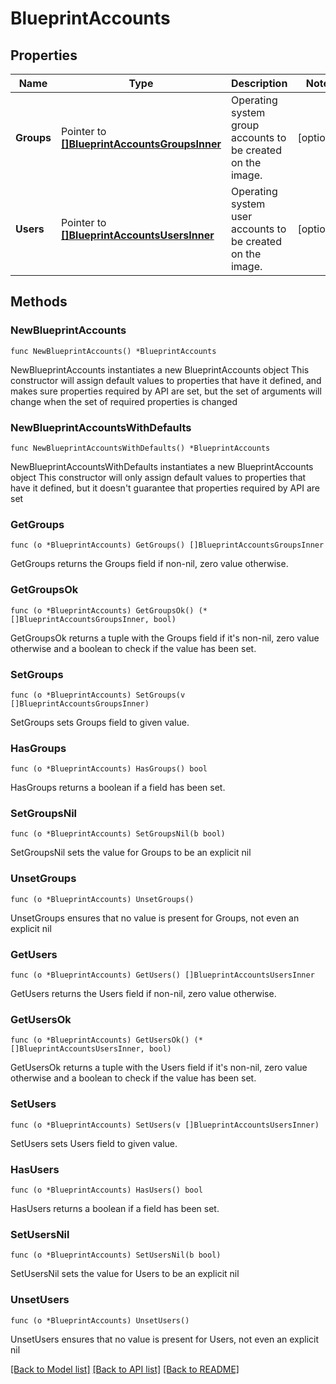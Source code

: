 # BlueprintAccounts

## Properties

Name | Type | Description | Notes
------------ | ------------- | ------------- | -------------
**Groups** | Pointer to [**[]BlueprintAccountsGroupsInner**](BlueprintAccountsGroupsInner.md) | Operating system group accounts to be created on the image. | [optional] 
**Users** | Pointer to [**[]BlueprintAccountsUsersInner**](BlueprintAccountsUsersInner.md) | Operating system user accounts to be created on the image. | [optional] 

## Methods

### NewBlueprintAccounts

`func NewBlueprintAccounts() *BlueprintAccounts`

NewBlueprintAccounts instantiates a new BlueprintAccounts object
This constructor will assign default values to properties that have it defined,
and makes sure properties required by API are set, but the set of arguments
will change when the set of required properties is changed

### NewBlueprintAccountsWithDefaults

`func NewBlueprintAccountsWithDefaults() *BlueprintAccounts`

NewBlueprintAccountsWithDefaults instantiates a new BlueprintAccounts object
This constructor will only assign default values to properties that have it defined,
but it doesn't guarantee that properties required by API are set

### GetGroups

`func (o *BlueprintAccounts) GetGroups() []BlueprintAccountsGroupsInner`

GetGroups returns the Groups field if non-nil, zero value otherwise.

### GetGroupsOk

`func (o *BlueprintAccounts) GetGroupsOk() (*[]BlueprintAccountsGroupsInner, bool)`

GetGroupsOk returns a tuple with the Groups field if it's non-nil, zero value otherwise
and a boolean to check if the value has been set.

### SetGroups

`func (o *BlueprintAccounts) SetGroups(v []BlueprintAccountsGroupsInner)`

SetGroups sets Groups field to given value.

### HasGroups

`func (o *BlueprintAccounts) HasGroups() bool`

HasGroups returns a boolean if a field has been set.

### SetGroupsNil

`func (o *BlueprintAccounts) SetGroupsNil(b bool)`

 SetGroupsNil sets the value for Groups to be an explicit nil

### UnsetGroups
`func (o *BlueprintAccounts) UnsetGroups()`

UnsetGroups ensures that no value is present for Groups, not even an explicit nil
### GetUsers

`func (o *BlueprintAccounts) GetUsers() []BlueprintAccountsUsersInner`

GetUsers returns the Users field if non-nil, zero value otherwise.

### GetUsersOk

`func (o *BlueprintAccounts) GetUsersOk() (*[]BlueprintAccountsUsersInner, bool)`

GetUsersOk returns a tuple with the Users field if it's non-nil, zero value otherwise
and a boolean to check if the value has been set.

### SetUsers

`func (o *BlueprintAccounts) SetUsers(v []BlueprintAccountsUsersInner)`

SetUsers sets Users field to given value.

### HasUsers

`func (o *BlueprintAccounts) HasUsers() bool`

HasUsers returns a boolean if a field has been set.

### SetUsersNil

`func (o *BlueprintAccounts) SetUsersNil(b bool)`

 SetUsersNil sets the value for Users to be an explicit nil

### UnsetUsers
`func (o *BlueprintAccounts) UnsetUsers()`

UnsetUsers ensures that no value is present for Users, not even an explicit nil

[[Back to Model list]](../README.md#documentation-for-models) [[Back to API list]](../README.md#documentation-for-api-endpoints) [[Back to README]](../README.md)


